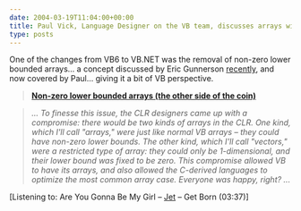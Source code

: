 ```yaml
---
date: 2004-03-19T11:04:00+00:00
title: Paul Vick, Language Designer on the VB team, discusses arrays with non-zero lower bounds...
type: posts
---
```

One of the changes from VB6 to VB.NET was the removal of non-zero lower bounded arrays... a concept discussed by Eric Gunnerson [recently](http://blogs.msdn.com/ericgu/archive/2004/03/16/90724.aspx), and now covered by Paul... giving it a bit of VB perspective.

> **[Non-zero lower bounded arrays (the other side of the coin)](http://www.panopticoncentral.net/PermaLink.aspx/f519385b-45a1-4b48-b85f-681c273e1d24)**

>  _... To finesse this issue, the CLR designers came up with a compromise: there would be two kinds of arrays in the CLR. One kind, which I'll call "arrays," were just like normal VB arrays – they could have non-zero lower bounds. The other kind, which I'll call "vectors," were a restricted type of array: they could only be 1-dimensional, and their lower bound was fixed to be zero. This compromise allowed VB to have its arrays, and also allowed the C-derived languages to optimize the most common array case. Everyone was happy, right? ..._


  [Listening to: Are You Gonna Be My Girl – [Jet](http://www.windowsmedia.com/mg/search.asp?srch=Jet) – Get Born (03:37)]
